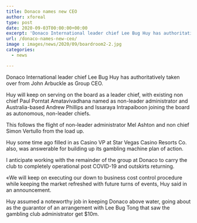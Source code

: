 ```yaml
---
title: Donaco names new CEO
author: xforeal 
type: post
date: 2020-09-03T00:00:00+00:00
excerpt: 'Donaco International leader chief Lee Bug Huy has authoritatively taken over from John Arbuckle as Group CEO '
url: /donaco-names-new-ceo/
image : images/news/2020/09/boardroom2-2.jpg
categories:
  - news

---
```

 

Donaco International leader chief Lee Bug Huy has authoritatively taken over from John Arbuckle as Group CEO. 

Huy will keep on serving on the board as a leader chief, with existing non chief Paul Porntat Amatavivadhana named as non-leader administrator and Australia-based Andrew Phillips and Issaraya Intrapaiboon joining the board as autonomous, non-leader chiefs. 

This follows the flight of non-leader administrator Mel Ashton and non chief Simon Vertullo from the load up. 

Huy some time ago filled in as Casino VP at Star Vegas Casino Resorts Co. also, was answerable for building up its gambling machine plan of action. 

I anticipate working with the remainder of the group at Donaco to carry the club to completely operational post COVID-19 and outskirts returning. 

&#171;We will keep on executing our down to business cost control procedure while keeping the market refreshed with future turns of events, Huy said in an announcement. 

Huy assumed a noteworthy job in keeping Donaco above water, going about as the guarantor of an arrangement with Lee Bug Tong that saw the gambling club administrator get $10m.
